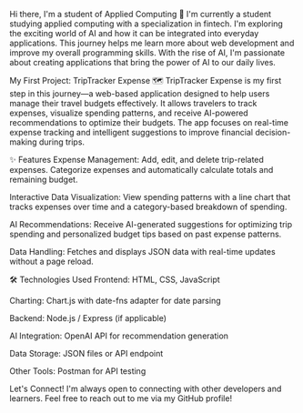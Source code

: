 Hi there, I'm a student of Applied Computing 👋
I'm currently a student studying applied computing with a specialization in fintech. I'm exploring the exciting world of AI and how it can be integrated into everyday applications. This journey helps me learn more about web development and improve my overall programming skills. With the rise of AI, I'm passionate about creating applications that bring the power of AI to our daily lives.

My First Project: TripTracker Expense 🗺️
TripTracker Expense is my first step in this journey—a web-based application designed to help users manage their travel budgets effectively. It allows travelers to track expenses, visualize spending patterns, and receive AI-powered recommendations to optimize their budgets. The app focuses on real-time expense tracking and intelligent suggestions to improve financial decision-making during trips.

✨ Features
Expense Management: Add, edit, and delete trip-related expenses. Categorize expenses and automatically calculate totals and remaining budget.

Interactive Data Visualization: View spending patterns with a line chart that tracks expenses over time and a category-based breakdown of spending.

AI Recommendations: Receive AI-generated suggestions for optimizing trip spending and personalized budget tips based on past expense patterns.

Data Handling: Fetches and displays JSON data with real-time updates without a page reload.

🛠️ Technologies Used
Frontend: HTML, CSS, JavaScript

Charting: Chart.js with date-fns adapter for date parsing

Backend: Node.js / Express (if applicable)

AI Integration: OpenAI API for recommendation generation

Data Storage: JSON files or API endpoint

Other Tools: Postman for API testing

Let's Connect!
I'm always open to connecting with other developers and learners. Feel free to reach out to me via my GitHub profile!
